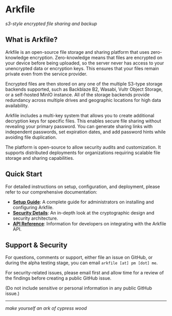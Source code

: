 # Arkfile

*s3-style encrypted file sharing and backup*

## What is Arkfile?

Arkfile is an open-source file storage and sharing platform that uses zero-knowledge encryption. Zero-knowledge means that files are encrypted on your device before being uploaded, so the server never has access to your unencrypted data or encryption keys. This ensures that your files remain private even from the service provider.

Encrypted files are then stored on any one of the multiple S3-type storage backends supported, such as Backblaze B2, Wasabi, Vultr Object Storage, or a self-hosted MinIO instance. All of the storage backends provide redundancy across multiple drives and geographic locations for high data availability.

Arkfile includes a multi-key system that allows you to create additional decryption keys for specific files. This enables secure file sharing without revealing your primary password. You can generate sharing links with independent passwords, set expiration dates, and add password hints while avoiding file duplication.

The platform is open-source to allow security audits and customization. It supports distributed deployments for organizations requiring scalable file storage and sharing capabilities.

## Quick Start

For detailed instructions on setup, configuration, and deployment, please refer to our comprehensive documentation:

- **[Setup Guide](docs/setup.md)**: A complete guide for administrators on installing and configuring Arkfile.
- **[Security Details](docs/security.md)**: An in-depth look at the cryptographic design and security architecture.
- **[API Reference](docs/api.md)**: Information for developers on integrating with the Arkfile API.

## Support & Security

For questions, comments or support, either file an issue on GitHub, or during the alpha testing stage, you can email `arkfile [at] pm [dot] me`.

For security-related issues, please email first and allow time for a review of the findings before creating a public GitHub issue.

(Do not include sensitive or personal information in any public GitHub issue.)

---

*make yourself an ark of cypress wood*
